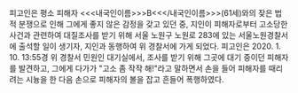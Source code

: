 피고인은 평소 피해자 <<<내국인이름>>>B<<</내국인이름>>>(61세)와의 잦은 법적 분쟁으로 인해 그에게 좋지 않은 감정을 갖고 있던 중, 지인이 피해자로부터 고소당한 사건과 관련하여 대질조사를 받기 위해 서울 노원구 노원로 283에 있는 서울노원경찰서에 출석할 일이 생기자, 지인과 동행하여 위 경찰서에 가게 되었다.
피고인은 2020. 1. 10. 13:55경 위 경찰서 민원인 대기실에서, 조사를 받기 위해 그곳에 대기 중이던 피해자를 발견하고, 그에게 다가가 "고소 좀 작작 해!"라고 말하면서 손을 들어 피해자를 때리려는 시늉을 한 다음 손으로 피해자의 볼을 잡고 흔들어 폭행하였다.